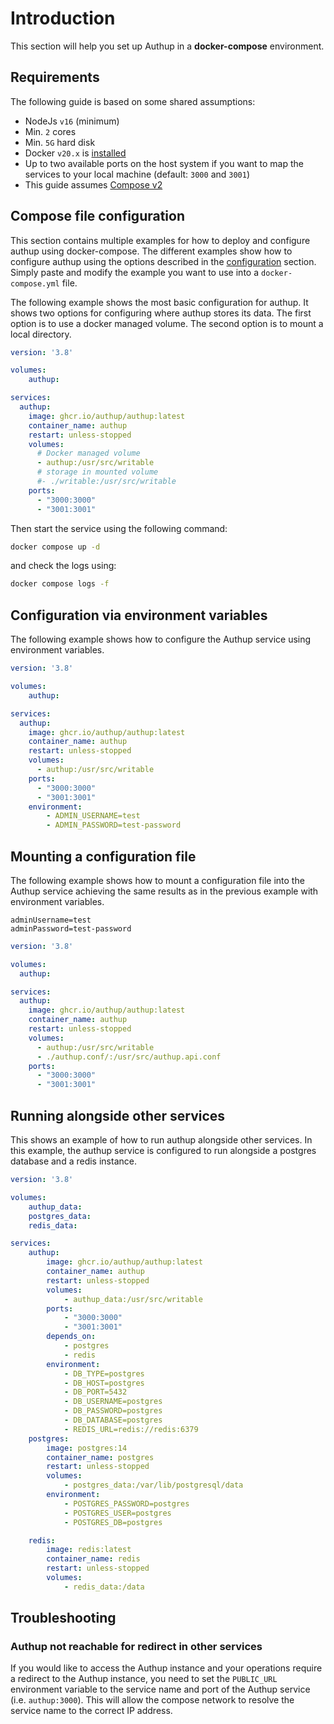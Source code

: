 # Introduction

This section will help you set up Authup in a **docker-compose** environment.

## Requirements
The following guide is based on some shared assumptions:

- NodeJs `v16` (minimum)
- Min. `2` cores
- Min. `5G` hard disk
- Docker `v20.x` is [installed](https://docs.docker.com/get-docker/)
- Up to two available ports on the host system if you want to map the services to your local machine (default: `3000` and `3001`)
- This guide assumes [Compose v2](https://docs.docker.com/compose/compose-file/)



## Compose file configuration

This section contains multiple examples for how to deploy and configure authup using docker-compose. The different 
examples show how to configure authup using the options described in the [configuration](./configuration) section. Simply
paste and modify the example you want to use into a `docker-compose.yml` file.

The following example shows the most basic configuration for authup. It shows two options for configuring where
authup stores its data. The first option is to use a docker managed volume. The second option is to mount a local directory.

```yaml
version: '3.8'

volumes:
    authup:

services:
  authup:
    image: ghcr.io/authup/authup:latest
    container_name: authup
    restart: unless-stopped
    volumes:
      # Docker managed volume
      - authup:/usr/src/writable
      # storage in mounted volume
      #- ./writable:/usr/src/writable
    ports:
      - "3000:3000"
      - "3001:3001"

```

Then start the service using the following command:

```bash
docker compose up -d
```

and check the logs using:

```bash
docker compose logs -f
```


## Configuration via environment variables

The following example shows how to configure the Authup service using environment variables.

```yaml
version: '3.8'

volumes:
    authup:

services:
  authup:
    image: ghcr.io/authup/authup:latest
    container_name: authup
    restart: unless-stopped
    volumes:
      - authup:/usr/src/writable
    ports:
      - "3000:3000"
      - "3001:3001"
    environment:
        - ADMIN_USERNAME=test
        - ADMIN_PASSWORD=test-password
```


## Mounting a configuration file

The following example shows how to mount a configuration file into the Authup service achieving the same results as in 
the previous example with environment variables.

```dotenv [authup.conf]
adminUsername=test
adminPassword=test-password
```

```yaml
version: '3.8'

volumes:
  authup:

services:
  authup:
    image: ghcr.io/authup/authup:latest
    container_name: authup
    restart: unless-stopped
    volumes:
      - authup:/usr/src/writable
      - ./authup.conf/:/usr/src/authup.api.conf
    ports:
      - "3000:3000"
      - "3001:3001"

```


## Running alongside other services
This shows an example of how to run authup alongside other services. In this example, the authup service is configured to
run alongside a postgres database and a redis instance.


```yaml
version: '3.8'

volumes:
    authup_data:
    postgres_data:
    redis_data:

services:
    authup:
        image: ghcr.io/authup/authup:latest
        container_name: authup
        restart: unless-stopped
        volumes:
            - authup_data:/usr/src/writable
        ports:
            - "3000:3000"
            - "3001:3001"
        depends_on:
            - postgres
            - redis
        environment:
            - DB_TYPE=postgres
            - DB_HOST=postgres
            - DB_PORT=5432
            - DB_USERNAME=postgres
            - DB_PASSWORD=postgres
            - DB_DATABASE=postgres
            - REDIS_URL=redis://redis:6379
    postgres:
        image: postgres:14
        container_name: postgres
        restart: unless-stopped
        volumes:
            - postgres_data:/var/lib/postgresql/data
        environment:
            - POSTGRES_PASSWORD=postgres
            - POSTGRES_USER=postgres
            - POSTGRES_DB=postgres

    redis:
        image: redis:latest
        container_name: redis
        restart: unless-stopped
        volumes:
            - redis_data:/data

```

## Troubleshooting
### Authup not reachable for redirect in other services
If you would like to access the Authup instance and your operations require a redirect to the Authup instance, you need to
set the `PUBLIC_URL` environment variable to the service name and port of the Authup service (i.e. `authup:3000`). This will
allow the compose network to resolve the service name to the correct IP address.


